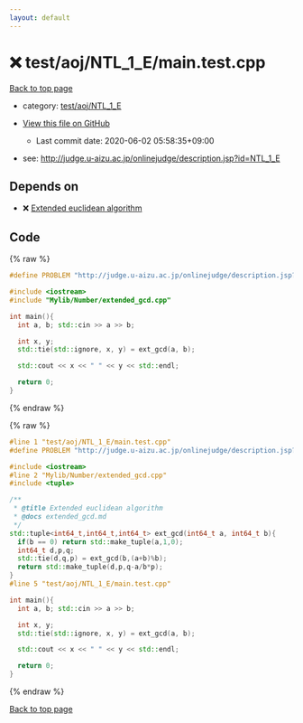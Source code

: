 ```yaml
---
layout: default
---
```


<!-- mathjax config similar to math.stackexchange -->
<script type="text/javascript" async
  src="https://cdnjs.cloudflare.com/ajax/libs/mathjax/2.7.5/MathJax.js?config=TeX-MML-AM_CHTML">
</script>
<script type="text/x-mathjax-config">
  MathJax.Hub.Config({
    TeX: { equationNumbers: { autoNumber: "AMS" }},
    tex2jax: {
      inlineMath: [ ['$','$'] ],
      processEscapes: true
    },
    "HTML-CSS": { matchFontHeight: false },
    displayAlign: "left",
    displayIndent: "2em"
  });
</script>

<script type="text/javascript" src="https://cdnjs.cloudflare.com/ajax/libs/jquery/3.4.1/jquery.min.js"></script>
<script src="https://cdn.jsdelivr.net/npm/jquery-balloon-js@1.1.2/jquery.balloon.min.js" integrity="sha256-ZEYs9VrgAeNuPvs15E39OsyOJaIkXEEt10fzxJ20+2I=" crossorigin="anonymous"></script>
<script type="text/javascript" src="../../../../assets/js/copy-button.js"></script>
<link rel="stylesheet" href="../../../../assets/css/copy-button.css" />


# :x: test/aoj/NTL_1_E/main.test.cpp

<a href="../../../../index.html">Back to top page</a>

* category: <a href="../../../../index.html#eb00a432be8a262fbfe01324f50ff04b">test/aoj/NTL_1_E</a>
* <a href="{{ site.github.repository_url }}/blob/master/test/aoj/NTL_1_E/main.test.cpp">View this file on GitHub</a>
    - Last commit date: 2020-06-02 05:58:35+09:00


* see: <a href="http://judge.u-aizu.ac.jp/onlinejudge/description.jsp?id=NTL_1_E">http://judge.u-aizu.ac.jp/onlinejudge/description.jsp?id=NTL_1_E</a>


## Depends on

* :x: <a href="../../../../library/Mylib/Number/extended_gcd.cpp.html">Extended euclidean algorithm</a>


## Code

<a id="unbundled"></a>
{% raw %}
```cpp
#define PROBLEM "http://judge.u-aizu.ac.jp/onlinejudge/description.jsp?id=NTL_1_E"

#include <iostream>
#include "Mylib/Number/extended_gcd.cpp"

int main(){
  int a, b; std::cin >> a >> b;

  int x, y;
  std::tie(std::ignore, x, y) = ext_gcd(a, b);

  std::cout << x << " " << y << std::endl;

  return 0;
}

```
{% endraw %}

<a id="bundled"></a>
{% raw %}
```cpp
#line 1 "test/aoj/NTL_1_E/main.test.cpp"
#define PROBLEM "http://judge.u-aizu.ac.jp/onlinejudge/description.jsp?id=NTL_1_E"

#include <iostream>
#line 2 "Mylib/Number/extended_gcd.cpp"
#include <tuple>

/**
 * @title Extended euclidean algorithm
 * @docs extended_gcd.md
 */
std::tuple<int64_t,int64_t,int64_t> ext_gcd(int64_t a, int64_t b){
  if(b == 0) return std::make_tuple(a,1,0);
  int64_t d,p,q;
  std::tie(d,q,p) = ext_gcd(b,(a+b)%b);
  return std::make_tuple(d,p,q-a/b*p);
}
#line 5 "test/aoj/NTL_1_E/main.test.cpp"

int main(){
  int a, b; std::cin >> a >> b;

  int x, y;
  std::tie(std::ignore, x, y) = ext_gcd(a, b);

  std::cout << x << " " << y << std::endl;

  return 0;
}

```
{% endraw %}

<a href="../../../../index.html">Back to top page</a>

